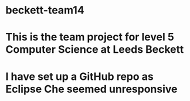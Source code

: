 # beckett-team14
# This is the team project for level 5 Computer Science at Leeds Beckett
# I have set up a GitHub repo as Eclipse Che seemed unresponsive
# 
#
#
